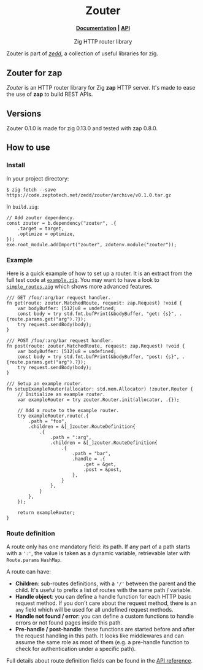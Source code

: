 <h1 align="center">
	Zouter
</h1>

<h4 align="center">
	<a href="https://code.zeptotech.net/zedd/zouter">Documentation</a>
|
	<a href="https://zedd.zeptotech.net/zouter/api">API</a>
</h4>

<p align="center">
	Zig HTTP router library
</p>

Zouter is part of [_zedd_](https://code.zeptotech.net/zedd), a collection of useful libraries for zig.

## Zouter for zap

_Zouter_ is an HTTP router library for Zig **zap** HTTP server. It's made to ease the use of **zap** to build REST APIs.

## Versions

Zouter 0.1.0 is made for zig 0.13.0 and tested with zap 0.8.0.

## How to use

### Install

In your project directory:

```shell
$ zig fetch --save https://code.zeptotech.net/zedd/zouter/archive/v0.1.0.tar.gz
```

In `build.zig`:

```zig
// Add zouter dependency.
const zouter = b.dependency("zouter", .{
	.target = target,
	.optimize = optimize,
});
exe.root_module.addImport("zouter", zdotenv.module("zouter"));
```

### Example

Here is a quick example of how to set up a router. It is an extract from the full test code at [`example.zig`](https://code.zeptotech.net/zedd/zouter/src/branch/main/tests/example.zig). You may want to have a look to [`simple_routes.zig`](https://code.zeptotech.net/zedd/zouter/src/branch/main/tests/simple_routes.zig) which shows more advanced features.

```zig
/// GET /foo/:arg/bar request handler.
fn get(route: zouter.MatchedRoute, request: zap.Request) !void {
	var bodyBuffer: [512]u8 = undefined;
	const body = try std.fmt.bufPrint(&bodyBuffer, "get: {s}", .{route.params.get("arg").?});
	try request.sendBody(body);
}

/// POST /foo/:arg/bar request handler.
fn post(route: zouter.MatchedRoute, request: zap.Request) !void {
	var bodyBuffer: [512]u8 = undefined;
	const body = try std.fmt.bufPrint(&bodyBuffer, "post: {s}", .{route.params.get("arg").?});
	try request.sendBody(body);
}

/// Setup an example router.
fn setupExampleRouter(allocator: std.mem.Allocator) !zouter.Router {
	// Initialize an example router.
	var exampleRouter = try zouter.Router.init(allocator, .{});

	// Add a route to the example router.
	try exampleRouter.route(.{
		.path = "foo",
		.children = &[_]zouter.RouteDefinition{
			.{
				.path = ":arg",
				.children = &[_]zouter.RouteDefinition{
					.{
						.path = "bar",
						.handle = .{
							.get = &get,
							.post = &post,
						},
					}
				},
			}
		},
	});

	return exampleRouter;
}
```

### Route definition

A route only has one mandatory field: its path. If any part of a path starts with a `':'`, the value is taken as a dynamic variable, retrievable later with `Route.params` `HashMap`.

A route can have:

- **Children**: sub-routes definitions, with a `'/'` between the parent and the child. It's useful to prefix a list of routes with the same path / variable.
- **Handle object**: you can define a handle function for each HTTP basic request method. If you don't care about the request method, there is an `any` field which will be used for all undefined request methods.
- **Handle not found / error**: you can define a custom functions to handle errors or not found pages inside this path.
- **Pre-handle / post-handle**: these functions are started before and after the request handling in this path. It looks like middlewares and can assume the same role as most of them (e.g. a pre-handle function to check for authentication under a specific path).

Full details about route definition fields can be found in the [API reference](https://zedd.zeptotech.net/zouter/api).
